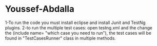 # Youssef-Abdalla
1-To run the code you must install eclipse and install Junit and TestNg plugins.
2-to run the multiple test cases: open testng.xml and the change the (include name= "which case you need to run"), the test cases will be found in "TestCasesRunner" class in multiple methods. 
